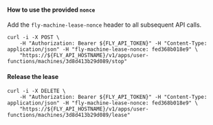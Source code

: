#### How to use the provided `nonce`
Add the `fly-machine-lease-nonce` header to all subsequent API calls.
```
curl -i -X POST \
    -H "Authorization: Bearer ${FLY_API_TOKEN}" -H "Content-Type: application/json" -H "fly-machine-lease-nonce: fed368b018e9" \
    "https://${FLY_API_HOSTNAME}/v1/apps/user-functions/machines/3d8d413b29d089/stop"
```
#### Release the lease
```
curl -i -X DELETE \
    -H "Authorization: Bearer ${FLY_API_TOKEN}" -H "Content-Type: application/json" -H "fly-machine-lease-nonce: fed368b018e9" \
    "https://${FLY_API_HOSTNAME}/v1/apps/user-functions/machines/3d8d413b29d089/lease" 
```